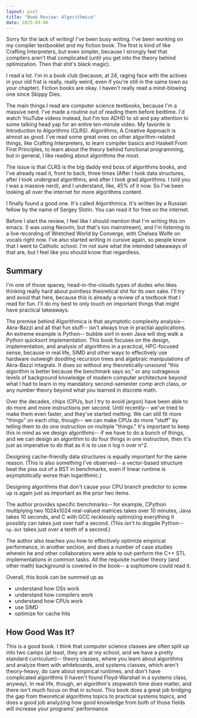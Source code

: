 ```yaml
---
layout: post
title: "Book Review: Algorithmica"
date: 2025-03-06
---
```

Sorry for the lack of writing! I've been busy writing. I've been working on my compiler textbooklet and my 
fiction book. The first is kind of like Crafting Interpreters, but even simpler, because I strongly feel 
that compilers aren't that complicated (until you get into the theory behind optimization. Then that shit's
black magic).

I read a lot. I'm in a book club (because, at 24, raging face with the actives in your old frat is really, 
really weird, even if you're still in the same town as your chapter). Fiction books are okay. I haven't really
read a mind-blowing one since Skippy Dies. 

The main things I read are computer science textbooks, because I'm a massive nerd. I've made a routine out of
reading them before bedtime. I'd watch YouTube videos instead, but I'm too ADHD to sit and pay attention to 
some talking head yap for an entire ten-minute video. My favorite is Introduction to Algorithms (CLRS). 
Algorithms, A Creative Approach is almost as good. I've read some great ones on other algorithm-related things, 
like Crafting Interpreters, to learn compiler basics and Haskell From First Principles, to learn about the theory
behind functional programming, but in general, I like reading about algorithms the most. 

The issue is that CLRS is the big daddy end boss of algorithms books, and I've already read it, front to back,
three times (After I took data structures, after I took undergrad algorithms, and after I took grad algorithms.
I told you I was a massive nerd), and I understand, like, 45% of it now. So I've been looking all over the 
internet for more algorithms content. 

I finally found a good one. It's called Algorithmica. It's written by a Russian fellow by the name of Sergey
Slotin. You can read it for free on the internet.

Before I start the review, I feel like I should mention that I'm writing this on emacs. (I was using Neovim,
but that's too mainstream), and I'm listening to a live recording of Wretched World by Converge, with Chelsea Wolfe on
vocals right now. I've also started writing in cursive again, so people know that I went to Catholic school. I'm not
sure what the intended takeaways of that are, but I feel like you should know that regardless.

## Summary
I'm one of those spacey, head-in-the-clouds types of dudes who likes thinking really hard about pointless
theoretical shit for its own sake. I'll try and avoid that here, because this is already a review of a 
textbook that I read for fun. I'll do my best to only touch on important things that might have practical 
takeaways. 

The premise behind Algorithmica is that asymptotic complexity analysis-- Akra-Bazzi and all that fun stuff--
isn't always true in practial applications. An extreme example is Python-- bubble sort in even Java will dog 
walk a Python quicksort implementation. This book focuses on the design, implementation, and analysis of 
algorithms in a practical, HPC-focused sense, because in real life, SIMD and other ways to effectively use
hardware outweigh doodling recursion trees and algebraic manipulations of Akra-Bazzi intagrals. It does so 
without any theoretically-unsound "this algorithm is better because the benchmark says so," or any outrageous
levels of background knowledge of modern computer architecture beyond what I had to learn in my mandatory
second-semester comp arch class, or any number theory beyond what you learned in discrete math.

Over the decades, chips (CPUs, but I try to avoid jargon) have been able to do more and more instructions per 
second. Until recently-- we've tried to make them even faster, and they've started melting. We can still fit
more "things" on each chip, though-- we can make CPUs do more "stuff" by telling them to do one instruction
on multiple "things." It's important to keep this in mind as we design algorithms-- if we have to do a bunch
of things, and we can design an algorithm to do four things in one instruction, then it's just as imperative
to do that as it is to use n log n over n^2. 

Designing cache-friendly data structures is equally important for the same reason. (This is also something I've 
observed-- a vector-based structure beat the piss out of a BST in benchmarks, even if linear runtime is 
asymptotically worse than logarithmic.) 

Designing algorithms that don't cause your CPU branch predictor to screw up is again just as important as the prior two
items.

The author provides specific benchmarks-- for example, CPython multiplying two 1024x1024 real-valued matrices takes over 
10 minutes, Java takes 10 seconds, and C with GCC recklessly optimizing everything it possibly can takes just
over half a second. (This isn't to dogpile Python-- `np.dot` takes just over a tenth of a second.) 

The author also teaches you how to effectively optimize empirical performance, in another section, and does a number
of case studies wherein he and other collaborators were able to out-perform the C++ STL implementations in common
tasks. All the requisite number theory (and other math) background is covered in the book-- a sophomore could read it.

Overall, this book can be summed up as 

- understand how OSs work
- understand how compilers work
- understand how CPUs work
- use SIMD
- optimize for cache hits 

## How Good Was It?
This is a good book. I think that computer science classes are often split up into two camps (at least, they are at
my school, and we have a pretty standard curriculum)-- theory classes, where you learn about algorithms and analyze them 
with whiteboards, and systems classes, which aren't theory-heavy, do care about empirical runtimes, and don't have
complicated algorithms (I haven't found Floyd-Warshall in a systems class, anyway). In real life, though, an algorithm's
stopwatch time does matter, and there isn't much focus on that in school. This book does a great job bridging the gap
from theoretical algorithms topics to practical systems topics, and does a good job analyzing how good knowledge from
both of those fields will increase your programs' performance.
